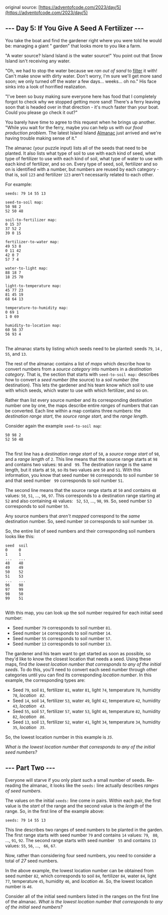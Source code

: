 original source: [https://adventofcode.com/2023/day/5](https://adventofcode.com/2023/day/5)

## --- Day 5: If You Give A Seed A Fertilizer ---

You take the boat and find the gardener right where you were told he would be: managing a giant "
garden" that looks more to you like a farm.

"A water source? Island Island <em>is</em> the water source!" You point out that Snow Island isn't
receiving any water.

"Oh, we had to stop the water because we <em>ran out of sand</em>
to [filter](https://en.wikipedia.org/wiki/Sand_filter) it with! Can't make snow with dirty water.
Don't worry, I'm sure we'll get more sand soon; we only turned off the water a few days... weeks...
oh no." His face sinks into a look of horrified realization.

"I've been so busy making sure everyone here has food that I completely forgot to check why we
stopped getting more sand! There's a ferry leaving soon that is headed over in that direction - it's
much faster than your boat. Could you please go check it out?"

You barely have time to agree to this request when he brings up another. "While you wait for the
ferry, maybe you can help us with our <em>food production problem</em>. The latest Island
Island [Almanac](https://en.wikipedia.org/wiki/Almanac) just arrived and we're having trouble making
sense of it."

The almanac (your puzzle input) lists all of the seeds that need to be planted. It also lists what
type of soil to use with each kind of seed, what type of fertilizer to use with each kind of soil,
what type of water to use with each kind of fertilizer, and so on. Every type of seed, soil,
fertilizer and so on is identified with a number, but numbers are reused by each category - that is,
soil <code>123</code> and fertilizer <code>123</code> aren't necessarily related to each other.

For example:

<pre>
<code>seeds: 79 14 55 13

seed-to-soil map:
50 98 2
52 50 48

soil-to-fertilizer map:
0 15 37
37 52 2
39 0 15

fertilizer-to-water map:
49 53 8
0 11 42
42 0 7
57 7 4

water-to-light map:
88 18 7
18 25 70

light-to-temperature map:
45 77 23
81 45 19
68 64 13

temperature-to-humidity map:
0 69 1
1 0 69

humidity-to-location map:
60 56 37
56 93 4
</code>
</pre>

The almanac starts by listing which seeds need to be planted: seeds <code>79</code>, <code>14</code>
, <code>55</code>, and <code>13</code>.

The rest of the almanac contains a list of <em>maps</em> which describe how to convert numbers from
a <em>source category</em> into numbers in a <em>destination category</em>. That is, the section
that starts with <code>seed-to-soil map:</code> describes how to convert a <em>seed number</em> (the
source) to a <em>soil number</em> (the destination). This lets the gardener and his team know which
soil to use with which seeds, which water to use with which fertilizer, and so on.

Rather than list every source number and its corresponding destination number one by one, the maps
describe entire <em>ranges</em> of numbers that can be converted. Each line within a map contains
three numbers: the <em>destination range start</em>, the <em>source range start</em>, and the <em>
range length</em>.

Consider again the example <code>seed-to-soil map</code>:

<pre>
<code>50 98 2
52 50 48
</code>
</pre>

The first line has a <em>destination range start</em> of <code>50</code>, a <em>source range
start</em> of <code>98</code>, and a <em>range length</em> of <code>2</code>. This line means that
the source range starts at <code>98</code> and contains two values: <code>98</code> and <code>
99</code>. The destination range is the same length, but it starts at <code>50</code>, so its two
values are <code>50</code> and <code>51</code>. With this information, you know that seed
number <code>98</code> corresponds to soil number <code>50</code> and that seed number <code>
99</code> corresponds to soil number <code>51</code>.

The second line means that the source range starts at <code>50</code> and contains <code>48</code>
values: <code>50</code>, <code>51</code>, ..., <code>96</code>, <code>97</code>. This corresponds to
a destination range starting at <code>52</code> and also containing <code>48</code> values: <code>
52</code>, <code>53</code>, ..., <code>98</code>, <code>99</code>. So, seed number <code>53</code>
corresponds to soil number <code>55</code>.

Any source numbers that <em>aren't mapped</em> correspond to the <em>same</em> destination number.
So, seed number <code>10</code> corresponds to soil number <code>10</code>.

So, the entire list of seed numbers and their corresponding soil numbers looks like this:

<pre>
<code>seed  soil
0     0
1     1
...   ...
48    48
49    49
50    52
51    53
...   ...
96    98
97    99
98    50
99    51
</code>
</pre>

With this map, you can look up the soil number required for each initial seed number:

- Seed number <code>79</code> corresponds to soil number <code>81</code>.
- Seed number <code>14</code> corresponds to soil number <code>14</code>.
- Seed number <code>55</code> corresponds to soil number <code>57</code>.
- Seed number <code>13</code> corresponds to soil number <code>13</code>.

The gardener and his team want to get started as soon as possible, so they'd like to know the
closest location that needs a seed. Using these maps, find <em>the lowest location number that
corresponds to any of the initial seeds</em>. To do this, you'll need to convert each seed number
through other categories until you can find its corresponding <em>location number</em>. In this
example, the corresponding types are:

- Seed <code>79</code>, soil <code>81</code>, fertilizer <code>81</code>, water <code>81</code>,
  light <code>74</code>, temperature <code>78</code>, humidity <code>78</code>, <em>location <code>
  82</code></em>.
- Seed <code>14</code>, soil <code>14</code>, fertilizer <code>53</code>, water <code>49</code>,
  light <code>42</code>, temperature <code>42</code>, humidity <code>43</code>, <em>location <code>
  43</code></em>.
- Seed <code>55</code>, soil <code>57</code>, fertilizer <code>57</code>, water <code>53</code>,
  light <code>46</code>, temperature <code>82</code>, humidity <code>82</code>, <em>location <code>
  86</code></em>.
- Seed <code>13</code>, soil <code>13</code>, fertilizer <code>52</code>, water <code>41</code>,
  light <code>34</code>, temperature <code>34</code>, humidity <code>35</code>, <em>location <code>
  35</code></em>.

So, the lowest location number in this example is <code><em>35</em></code>.

<em>What is the lowest location number that corresponds to any of the initial seed numbers?</em>

## --- Part Two ---

Everyone will starve if you only plant such a small number of seeds. Re-reading the almanac, it
looks like the <code>seeds:</code> line actually describes <em>ranges of seed numbers</em>.

The values on the initial <code>seeds:</code> line come in pairs. Within each pair, the first value
is the <em>start</em> of the range and the second value is the <em>length</em> of the range. So, in
the first line of the example above:

<pre>
<code>seeds: 79 14 55 13</code>
</pre>

This line describes two ranges of seed numbers to be planted in the garden. The first range starts
with seed number <code>79</code> and contains <code>14</code> values: <code>79</code>, <code>
80</code>, ..., <code>91</code>, <code>92</code>. The second range starts with seed number <code>
55</code> and contains <code>13</code> values: <code>55</code>, <code>56</code>, ..., <code>
66</code>, <code>67</code>.

Now, rather than considering four seed numbers, you need to consider a total of <em>27</em> seed
numbers.

In the above example, the lowest location number can be obtained from seed number <code>82</code>,
which corresponds to soil <code>84</code>, fertilizer <code>84</code>, water <code>84</code>,
light <code>77</code>, temperature <code>45</code>, humidity <code>46</code>, and <em>
location <code>46</code></em>. So, the lowest location number is <code><em>46</em></code>.

Consider all of the initial seed numbers listed in the ranges on the first line of the almanac. <em>
What is the lowest location number that corresponds to any of the initial seed numbers?</em>